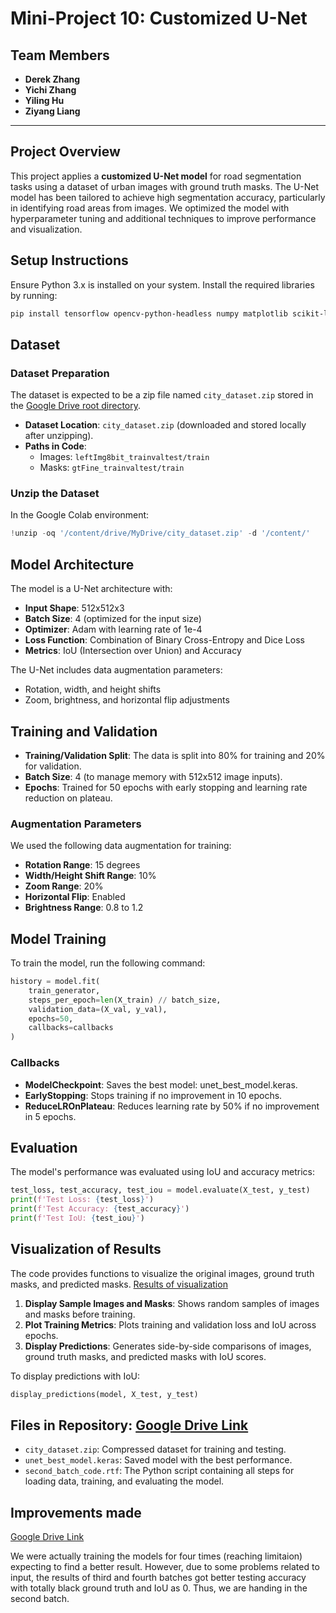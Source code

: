 # Mini-Project 10: Customized U-Net

## Team Members

- **Derek Zhang**
- **Yichi Zhang**
- **Yiling Hu**
- **Ziyang Liang**

---

## Project Overview

This project applies a **customized U-Net model** for road segmentation tasks using a dataset of urban images with ground truth masks. The U-Net model has been tailored to achieve high segmentation accuracy, particularly in identifying road areas from images. We optimized the model with hyperparameter tuning and additional techniques to improve performance and visualization.

## Setup Instructions

Ensure Python 3.x is installed on your system. Install the required libraries by running:

```bash
pip install tensorflow opencv-python-headless numpy matplotlib scikit-learn
```

## Dataset

### Dataset Preparation

The dataset is expected to be a zip file named `city_dataset.zip` stored in the [Google Drive root directory](https://drive.google.com/drive/folders/15-kAGWv6w-dQvaKmbjGABgWOC9qtyD_I).

- **Dataset Location**: `city_dataset.zip` (downloaded and stored locally after unzipping).
- **Paths in Code**:
  - Images: `leftImg8bit_trainvaltest/train`
  - Masks: `gtFine_trainvaltest/train`

### Unzip the Dataset

In the Google Colab environment:

```python
!unzip -oq '/content/drive/MyDrive/city_dataset.zip' -d '/content/'
```

## Model Architecture

The model is a U-Net architecture with:

- **Input Shape**: 512x512x3
- **Batch Size**: 4 (optimized for the input size)
- **Optimizer**: Adam with learning rate of 1e-4
- **Loss Function**: Combination of Binary Cross-Entropy and Dice Loss
- **Metrics**: IoU (Intersection over Union) and Accuracy

The U-Net includes data augmentation parameters:

- Rotation, width, and height shifts
- Zoom, brightness, and horizontal flip adjustments

## Training and Validation

- **Training/Validation Split**: The data is split into 80% for training and 20% for validation.
- **Batch Size**: 4 (to manage memory with 512x512 image inputs).
- **Epochs**: Trained for 50 epochs with early stopping and learning rate reduction on plateau.

### Augmentation Parameters

We used the following data augmentation for training:

- **Rotation Range**: 15 degrees
- **Width/Height Shift Range**: 10%
- **Zoom Range**: 20%
- **Horizontal Flip**: Enabled
- **Brightness Range**: 0.8 to 1.2

## Model Training

To train the model, run the following command:

```python
history = model.fit(
    train_generator,
    steps_per_epoch=len(X_train) // batch_size,
    validation_data=(X_val, y_val),
    epochs=50,
    callbacks=callbacks
)
```

### Callbacks

- **ModelCheckpoint**: Saves the best model: unet_best_model.keras.
- **EarlyStopping**: Stops training if no improvement in 10 epochs.
- **ReduceLROnPlateau**: Reduces learning rate by 50% if no improvement in 5 epochs.

## Evaluation

The model's performance was evaluated using IoU and accuracy metrics:

```python
test_loss, test_accuracy, test_iou = model.evaluate(X_test, y_test)
print(f'Test Loss: {test_loss}')
print(f'Test Accuracy: {test_accuracy}')
print(f'Test IoU: {test_iou}')
```

## Visualization of Results

The code provides functions to visualize the original images, ground truth masks, and predicted masks.
[Results of visualization](https://drive.google.com/drive/folders/15-kAGWv6w-dQvaKmbjGABgWOC9qtyD_I)

1. **Display Sample Images and Masks**: Shows random samples of images and masks before training.
2. **Plot Training Metrics**: Plots training and validation loss and IoU across epochs.
3. **Display Predictions**: Generates side-by-side comparisons of images, ground truth masks, and predicted masks with IoU scores.

To display predictions with IoU:

```python
display_predictions(model, X_test, y_test)
```

## Files in Repository: [Google Drive Link](https://drive.google.com/drive/folders/15-kAGWv6w-dQvaKmbjGABgWOC9qtyD_I)

- `city_dataset.zip`: Compressed dataset for training and testing.
- `unet_best_model.keras`: Saved model with the best performance.
- `second_batch_code.rtf`: The Python script containing all steps for loading data, training, and evaluating the model.

## Improvements made

[Google Drive Link](https://drive.google.com/drive/folders/180VYhzA12a1hKtNVoln0vDxOjmY0rgKj)

We were actually training the models for four times (reaching limitaion) expecting to find a better result. However, due to some problems related to input, the results of third and fourth batches got better testing accuracy with totally black ground truth and IoU as 0. Thus, we are handing in the second batch.
